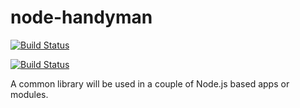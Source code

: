 node-handyman
=============

[![Build Status](https://travis-ci.org/piaoger/node-handyman.png?branch=master)](https://travis-ci.org/piaoger/node-handyman)

[![Build Status](https://drone.io/github.com/piaoger/node-handyman/status.png)](https://drone.io/github.com/piaoger/node-handyman/latest)

A common library will be used in a couple of Node.js based apps or modules.